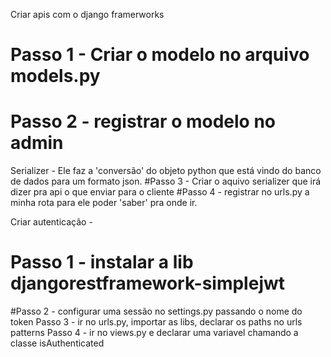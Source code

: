 Criar apis com o django framerworks
# Passo 1 - Criar o modelo no arquivo models.py
# Passo 2 - registrar o modelo no admin
Serializer - Ele faz a 'conversão' do objeto python que está vindo do banco de dados para um formato json.
#Passo 3 - Criar o aquivo serializer que irá dizer pra api o que enviar para o cliente
#Passo 4 - registrar no urls.py a minha rota para ele poder 'saber' pra onde ir.

Criar autenticação - 

# Passo 1 - instalar a lib djangorestframework-simplejwt
#Passo 2 - configurar uma sessão no settings.py passando o nome do token
Passo 3 - ir no urls.py, importar as libs, declarar os paths no urls patterns
Passo 4 - ir no views.py e declarar uma variavel chamando a classe isAuthenticated